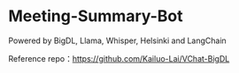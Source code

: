 # Meeting-Summary-Bot
Powered by BigDL, Llama, Whisper, Helsinki and LangChain

Reference repo：https://github.com/Kailuo-Lai/VChat-BigDL
